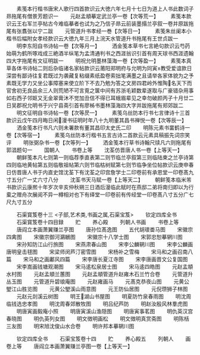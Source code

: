 <!-- { "loadSidebar": true } -->
　　素笺本行楷书唐宋人歌行四首款识云大徳六年七月十七日为道上人书此数词子昻拖尾有僧景芳题识一
　　元赵孟頫摹定武兰亭一卷【次等荒一】
　　素笺本款识云王右军兰亭帖古今难临摹者也试为之乃信子昻云前装墨搨兰亭叙一卷并原跋拖尾有张翥张以宁二跋
　　元管道升书孝经一巻【次等日一】
　　素笺朱丝阑本小楷书后幅附女孝经款识云大徳九年三月上浣天水管道升书拖尾有王世贞跋一
　　明李东阳自书诗帖一卷【次等月一】
　　洒金笺本草书七言絶句款识云芍药始萌为鹤所啄戏成三絶酒半纵笔为孟清通判书之西涯翁识引首有周天球书西涯遗翰四大字拖尾有文征明跋一
　　明祝允明墨林藻海一卷【次等盈一】
　　素笺本真草各体书诗帖二则后杂临诸名家帖款识云莆阳郑明府与允明为同寅教受爱谊款日深尝有鄙诗往复君既过为袭藏复粘缀素纸盈卷索拙笔满墨之且请举各家体貌为之予素既无学力又坐公事障塞来使立阶下不去乃勉为答之文房四君岭外惟陶名天下而官舍初无良品余三人则荒陋不可言覔之箧中间有苏浙毛颖数辈遂取与广豪错杂用事如右西子邻妪又无金翠膏沐不觉加丑信不得已耳蛾眉辈见之幸勿破颜丙子十月廿二日吴郡祝允明书于兴宁县斋引首有廖柹书墨林藻海四大字并跋拖尾有郑郊跋二
　　明文征明自书诗帖一卷【次等昃一】
　　素笺乌丝防本行书七言律诗十三首款识云戊午四月晦日闲漫书征明时年八十九明董其昌书禅悦一卷【次等辰一】
　　洒金笺本行书凡六则未署款有董其昌印太史氏二印
　　明陈元素书畱鹤诗一卷【次等宿一】
　　素笺乌丝防本行楷书五言古诗二首款云元素具稿振先词宗笑评
　　明张弼杂书一卷【次等列一】
　　洒金笺本行草书诗翰尺牍凡六则拖尾有郭淐题句一
　　国朝人
　　书卷上等
　　沈荃仿晋唐人书一卷【上等天一】
　　朝鲜笺本凡七则第一则临荐季直表第二则节临兰亭叙第三则临陆柬之兰亭诗第四则临地黄帖第五则临敬祖帖第六则节临枯树赋第七则节临争坐位帖款识云庚申春日仿晋唐人书于内直史馆沈荃下有沈荃之印宫詹学士二印卷前有承恩堂一印卷髙九寸五分广一丈六寸八分
　　沈荃书天马赋一卷【上等天二】
　　朝鲜笺本临米芾书款识云康熈十年岁次辛亥仲秋朔三日酒后漫临此赋时在燕邸二弟将南归即以为行槖之赠舟次展阅不异一樽相对也下有绎堂一印卷前有传经堂一印卷髙八寸五分广七尺九寸五分

　　石渠寳笈卷十三
<子部,艺术类,书画之属,石渠宝笈>
　　钦定四库全书
　　石渠寳笈卷十四目録
　　贮
　　养心殿
　　列朝人书画
　　书卷上等
　　唐阎立本画萧翼赚兰亭图
　　唐孙位髙逸图
　　五代胡瓌畨马图
　　宋徽宗四禽图
　　宋徽宗御河鸂鶒图
　　宋徽宗十八学士图
　　宋郭忠恕摹辋川图
　　宋孙知防江山行旅图
　　宋燕肃春山图
　　宋李公麟辋川图
　　宋李公麟画唐明皇击毬图
　　宋梁师闵芦汀密雪图
　　宋杨补之雪梅
　　宋马和之画召南八篇
　　宋马和之画鄘风四篇
　　宋李唐长夏江寺图
　　宋李唐画晋文公复国图
　　宋李嵩画钱塘观潮图
　　宋马逺松泉居士图
　　宋马逺四皓图
　　元赵孟頫水村图
　　元赵孟頫兰蕙图
　　元赵孟頫管道升赵雍木石兰竹合卷
　　元管道升丛玉图
　　元管道升碧琅庵图
　　元赵雍画马
　　元髙克恭夜山图
　　元黄公朢江山胜览图
　　元黄公朢溪山雨意图
　　元王防仙居图
　　元倪瓒狮子林图
　　元赵元剡溪云树图
　　明王湖山书屋图
　　明夏防竹泉春雨图
　　明沈周临钱选忠孝图
　　明沈周春郊散牧图
　　明吕纪芦防
　　明赵汝殷风林羣虎图
　　明唐寅画毅庵小照
　　明唐寅溪山渔隠图
　　明唐寅事茗图
　　明仇英汉宫春晓图
　　明仇英列女图
　　明文徴明画松
　　明文徴明真赏斋图
　　明陈栝三友图
　　明宋旭沈俊山水合卷
　　明许邦本摹辋川图

　　钦定四库全书
　　石渠宝笈卷十四
　　贮
　　养心殿五
　　列朝人
　　画卷上等
　　唐阎立本画萧翼赚兰亭图一卷【上等天一】
